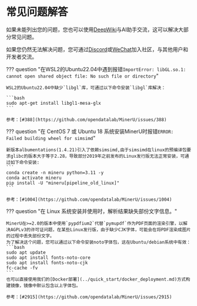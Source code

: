 # 常见问题解答

如果未能列出您的问题，您也可以使用[DeepWiki](https://deepwiki.com/opendatalab/MinerU)与AI助手交流，这可以解决大部分常见问题。

如果您仍然无法解决问题，您可通过[Discord](https://discord.gg/Tdedn9GTXq)或[WeChat](http://mineru.space/s/V85Yl)加入社区，与其他用户和开发者交流。

??? question "在WSL2的Ubuntu22.04中遇到报错`ImportError: libGL.so.1: cannot open shared object file: No such file or directory`"

    WSL2的Ubuntu22.04中缺少`libgl`库，可通过以下命令安装`libgl`库解决：
    
    ```bash
    sudo apt-get install libgl1-mesa-glx
    ```
    
    参考：[#388](https://github.com/opendatalab/MinerU/issues/388)


??? question "在 CentOS 7 或 Ubuntu 18 系统安装MinerU时报错`ERROR: Failed building wheel for simsimd`"

    新版本albumentations(1.4.21)引入了依赖simsimd,由于simsimd在linux的预编译包要求glibc的版本大于等于2.28，导致部分2019年之前发布的Linux发行版无法正常安装，可通过如下命令安装:
    ```
    conda create -n mineru python=3.11 -y
    conda activate mineru
    pip install -U "mineru[pipeline_old_linux]"
    ```
    
    参考：[#1004](https://github.com/opendatalab/MinerU/issues/1004)

??? question "在 Linux 系统安装并使用时，解析结果缺失部份文字信息。"

    MinerU在>=2.0的版本中使用`pypdfium2`代替`pymupdf`作为PDF页面的渲染引擎，以解决AGPLv3的许可证问题，在某些Linux发行版，由于缺少CJK字体，可能会在将PDF渲染成图片的过程中丢失部份文字。
    为了解决这个问题，您可以通过以下命令安装noto字体包，这在Ubuntu/debian系统中有效：
    ```bash
    sudo apt update
    sudo apt install fonts-noto-core
    sudo apt install fonts-noto-cjk
    fc-cache -fv
    ```
    也可以直接使用我们的[Docker部署](../quick_start/docker_deployment.md)方式构建镜像，镜像中默认包含以上字体包。
    
    参考：[#2915](https://github.com/opendatalab/MinerU/issues/2915)
